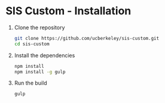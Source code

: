 # SIS Custom - Installation

1. Clone the repository

    ```bash
    git clone https://github.com/ucberkeley/sis-custom.git
    cd sis-custom
    ```

1. Install the dependencies

    ```bash
    npm install
    npm install -g gulp
    ```

1. Run the build

    ```
    gulp
    ```
